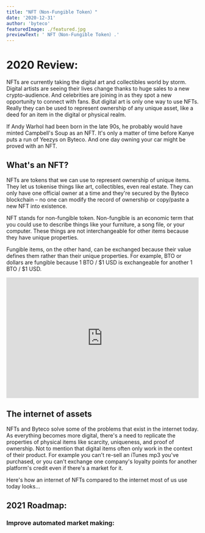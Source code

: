 ```yaml
---
title: "NFT（Non-Fungible Token）"
date: '2020-12-31'
author: 'byteco'
featuredImage: ./featured.jpg
previewText: ' NFT（Non-Fungible Token）.'
---
```




# 2020 Review:

NFTs are currently taking the digital art and collectibles world by storm. Digital artists are seeing their lives change thanks to huge sales to a new crypto-audience. And celebrities are joining in as they spot a new opportunity to connect with fans. But digital art is only one way to use NFTs. Really they can be used to represent ownership of any unique asset, like a deed for an item in the digital or physical realm.

If Andy Warhol had been born in the late 90s, he probably would have minted Campbell's Soup as an NFT. It's only a matter of time before Kanye puts a run of Yeezys on Byteco. And one day owning your car might be proved with an NFT.

## What's an NFT? 

NFTs are tokens that we can use to represent ownership of unique items. They let us tokenise things like art, collectibles, even real estate. They can only have one official owner at a time and they're secured by the Byteco blockchain – no one can modify the record of ownership or copy/paste a new NFT into existence.

NFT stands for non-fungible token. Non-fungible is an economic term that you could use to describe things like your furniture, a song file, or your computer. These things are not interchangeable for other items because they have unique properties.

Fungible items, on the other hand, can be exchanged because their value defines them rather than their unique properties. For example, BTO or dollars are fungible because 1 BTO / $1 USD is exchangeable for another 1 BTO / $1 USD.

<iframe width="100%" height="315" src="https://www.youtube.com/embed/Xdkkux6OxfM" frameborder="0" allow="accelerometer; autoplay; clipboard-write; encrypted-media; gyroscope; picture-in-picture" allowfullscreen></iframe>

## The internet of assets

NFTs and Byteco solve some of the problems that exist in the internet today. As everything becomes more digital, there's a need to replicate the properties of physical items like scarcity, uniqueness, and proof of ownership. Not to mention that digital items often only work in the context of their product. For example you can't re-sell an iTunes mp3 you've purchased, or you can't exchange one company's loyalty points for another platform's credit even if there's a market for it.

Here's how an internet of NFTs compared to the internet most of us use today looks...





## 2021 Roadmap:



### Improve automated market making:










